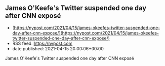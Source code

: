 ## James O'Keefe's Twitter suspended one day after CNN exposé
 - [https://nypost.com/2021/04/15/james-okeefes-twitter-suspended-one-day-after-cnn-expose/](https://nypost.com/2021/04/15/james-okeefes-twitter-suspended-one-day-after-cnn-expose/)
 - RSS feed: https://nypost.com
 - date published: 2021-04-15 20:00:06+00:00

James O'Keefe's Twitter suspended one day after CNN exposé

